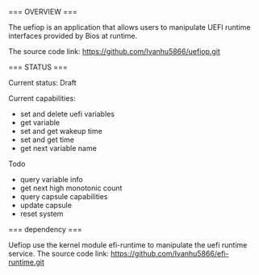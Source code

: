 === OVERVIEW ===

The uefiop is an application that allows users to manipulate UEFI runtime interfaces provided by Bios at runtime.

The source code link:
https://github.com/Ivanhu5866/uefiop.git

=== STATUS === 

Current status: Draft

Current capabilities:
* set and delete uefi variables
* get variable
* set and get wakeup time
* set and get time
* get next variable name

Todo
* query variable info
* get next high monotonic count
* query capsule capabilities
* update capsule
* reset system

=== dependency ===

Uefiop use the kernel module efi-runtime to manipulate the uefi runtime service.
The source code link:
https://github.com/Ivanhu5866/efi-runtime.git


